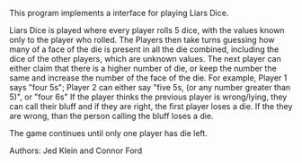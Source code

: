 
  This program implements a interface for playing Liars Dice.
 
 Liars Dice is played where every player rolls 5 dice, with the values known only to the player who rolled.
  The Players then take turns guessing how many of a face of the die is present in all the die combined, 
  including the dice of the other players, which are unknown values. The next player can either claim that there is
  a higher number of die, or keep the number the same and increase the number of the face of the die.
  For example, Player 1 says "four 5s"; Player 2 can either say "five 5s, (or any number greater than 5)", or
  "four 6s"
  If the player thinks the previous player is wrong/lying, they can call their bluff and if they are right, the first
  player loses a die. If the they are wrong, than the person calling the bluff loses a die.
 
  The game continues until only one player has die left.
 
  Authors: Jed Klein and Connor Ford
 

 
